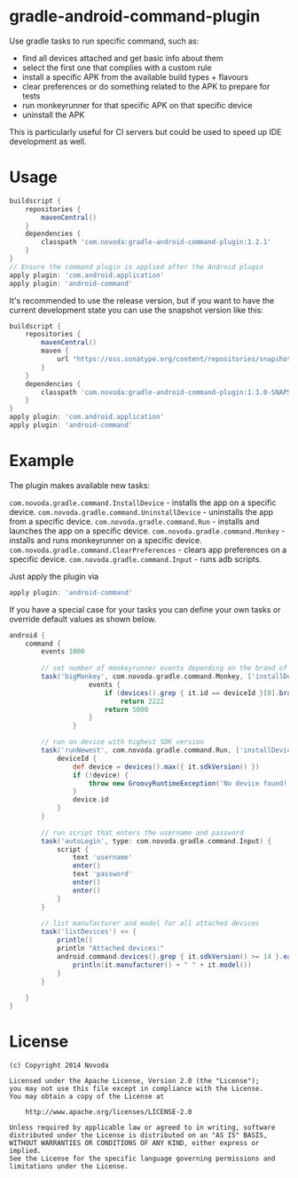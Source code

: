 gradle-android-command-plugin
=============================

Use gradle tasks to run specific command, such as:

- find all devices attached and get basic info about them
- select the first one that complies with a custom rule
- install a specific APK from the available build types + flavours
- clear preferences or do something related to the APK to prepare for tests
- run monkeyrunner for that specific APK on that specific device
- uninstall the APK


This is particularly useful for CI servers but could be used to speed up IDE development as well.

Usage
=============================



```groovy
buildscript {
    repositories {
        mavenCentral()
    }
    dependencies {
        classpath 'com.novoda:gradle-android-command-plugin:1.2.1'
    }
}
// Ensure the command plugin is applied after the Android plugin
apply plugin: 'com.android.application'
apply plugin: 'android-command'
```

It's recommended to use the release version, but if you want to have the current development state you can use the snapshot version like this:

```groovy
buildscript {
    repositories {
        mavenCentral()
        maven {
            url "https://oss.sonatype.org/content/repositories/snapshots/"
        }
    }
    dependencies {
        classpath 'com.novoda:gradle-android-command-plugin:1.3.0-SNAPSHOT'
    }
}
apply plugin: 'com.android.application'
apply plugin: 'android-command'
```



Example
=============================

The plugin makes available new tasks:

`com.novoda.gradle.command.InstallDevice` - installs the app on a specific device.
`com.novoda.gradle.command.UninstallDevice` - uninstalls the app from a specific device.
`com.novoda.gradle.command.Run` - installs and launches the app on a specific device.
`com.novoda.gradle.command.Monkey` - installs and runs monkeyrunner on a specific device.
`com.novoda.gradle.command.ClearPreferences` - clears app preferences on a specific device.
`com.novoda.gradle.command.Input` - runs adb scripts.

Just apply the plugin via

```groovy
apply plugin: 'android-command'
```

If you have a special case for your tasks you can define your own tasks or override
default values as shown below.

```groovy
android {
    command {
        events 1000
        
        // set number of monkeyrunner events depending on the brand of the device
        task('bigMonkey', com.novoda.gradle.command.Monkey, ['installDevice']) {
                    events {
                        if (devices().grep { it.id == deviceId }[0].brand() != 'Amazon')
                            return 2222
                        return 5000
                    }
                }

        // run on device with highest SDK version
        task('runNewest', com.novoda.gradle.command.Run, ['installDevice']) {
            deviceId {
                def device = devices().max({ it.sdkVersion() })
                if (!device) {
                    throw new GroovyRuntimeException('No device found!')
                }
                device.id
            }
        }
        
        // run script that enters the username and password
        task('autoLogin', type: com.novoda.gradle.command.Input) {
            script {
                text 'username'
                enter()
                text 'password'
                enter()
                enter()
            }
        }
        
        // list manufacturer and model for all attached devices
        task('listDevices') << {
            println()
            println "Attached devices:"
            android.command.devices().grep { it.sdkVersion() >= 14 }.each {
                println(it.manufacturer() + " " + it.model())
            }
        }
        
    }
}
```

License
=======

    (c) Copyright 2014 Novoda

    Licensed under the Apache License, Version 2.0 (the "License");
    you may not use this file except in compliance with the License.
    You may obtain a copy of the License at

        http://www.apache.org/licenses/LICENSE-2.0

    Unless required by applicable law or agreed to in writing, software
    distributed under the License is distributed on an "AS IS" BASIS,
    WITHOUT WARRANTIES OR CONDITIONS OF ANY KIND, either express or implied.
    See the License for the specific language governing permissions and
    limitations under the License.

